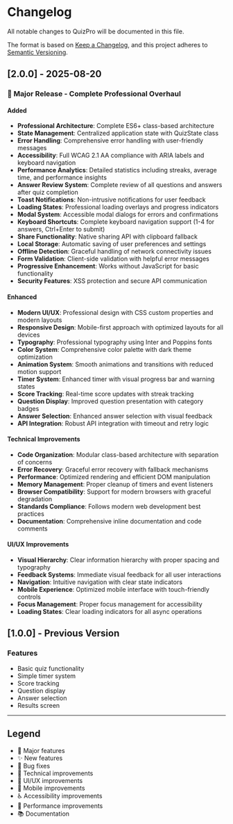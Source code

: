 # Changelog

All notable changes to QuizPro will be documented in this file.

The format is based on [Keep a Changelog](https://keepachangelog.com/en/1.0.0/),
and this project adheres to [Semantic Versioning](https://semver.org/spec/v2.0.0.html).

## [2.0.0] - 2025-08-20

### 🎉 Major Release - Complete Professional Overhaul

#### Added
- **Professional Architecture**: Complete ES6+ class-based architecture
- **State Management**: Centralized application state with QuizState class
- **Error Handling**: Comprehensive error handling with user-friendly messages
- **Accessibility**: Full WCAG 2.1 AA compliance with ARIA labels and keyboard navigation
- **Performance Analytics**: Detailed statistics including streaks, average time, and performance insights
- **Answer Review System**: Complete review of all questions and answers after quiz completion
- **Toast Notifications**: Non-intrusive notifications for user feedback
- **Loading States**: Professional loading overlays and progress indicators
- **Modal System**: Accessible modal dialogs for errors and confirmations
- **Keyboard Shortcuts**: Complete keyboard navigation support (1-4 for answers, Ctrl+Enter to submit)
- **Share Functionality**: Native sharing API with clipboard fallback
- **Local Storage**: Automatic saving of user preferences and settings
- **Offline Detection**: Graceful handling of network connectivity issues
- **Form Validation**: Client-side validation with helpful error messages
- **Progressive Enhancement**: Works without JavaScript for basic functionality
- **Security Features**: XSS protection and secure API communication

#### Enhanced
- **Modern UI/UX**: Professional design with CSS custom properties and modern layouts
- **Responsive Design**: Mobile-first approach with optimized layouts for all devices
- **Typography**: Professional typography using Inter and Poppins fonts
- **Color System**: Comprehensive color palette with dark theme optimization
- **Animation System**: Smooth animations and transitions with reduced motion support
- **Timer System**: Enhanced timer with visual progress bar and warning states
- **Score Tracking**: Real-time score updates with streak tracking
- **Question Display**: Improved question presentation with category badges
- **Answer Selection**: Enhanced answer selection with visual feedback
- **API Integration**: Robust API integration with timeout and retry logic

#### Technical Improvements
- **Code Organization**: Modular class-based architecture with separation of concerns
- **Error Recovery**: Graceful error recovery with fallback mechanisms
- **Performance**: Optimized rendering and efficient DOM manipulation
- **Memory Management**: Proper cleanup of timers and event listeners
- **Browser Compatibility**: Support for modern browsers with graceful degradation
- **Standards Compliance**: Follows modern web development best practices
- **Documentation**: Comprehensive inline documentation and code comments

#### UI/UX Improvements
- **Visual Hierarchy**: Clear information hierarchy with proper spacing and typography
- **Feedback Systems**: Immediate visual feedback for all user interactions
- **Navigation**: Intuitive navigation with clear state indicators
- **Mobile Experience**: Optimized mobile interface with touch-friendly controls
- **Focus Management**: Proper focus management for accessibility
- **Loading States**: Clear loading indicators for all async operations

## [1.0.0] - Previous Version

### Features
- Basic quiz functionality
- Simple timer system
- Score tracking
- Question display
- Answer selection
- Results screen

---

## Legend
- 🎉 Major features
- ✨ New features
- 🐛 Bug fixes
- 🔧 Technical improvements
- 💅 UI/UX improvements
- 📱 Mobile improvements
- ♿ Accessibility improvements
- 🚀 Performance improvements
- 📚 Documentation
